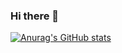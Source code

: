 ### Hi there 👋

[![Anurag's GitHub stats](https://github-readme-stats.vercel.app/api?username=anuraghazra)](https://github.com/suzuya/github-readme-stats)
<!--
**suzuya1331/suzuya1331** is a ✨ _special_ ✨ repository because its `README.md` (this file) appears on your GitHub profile.

Here are some ideas to get you started:

- 🔭 I’m currently working on ...
- 🌱 I’m currently learning ...
- 👯 I’m looking to collaborate on ...
- 🤔 I’m looking for help with ...
- 💬 Ask me about ...
- 📫 How to reach me: ...
- 😄 Pronouns: ...
- ⚡ Fun fact: ...
-->

